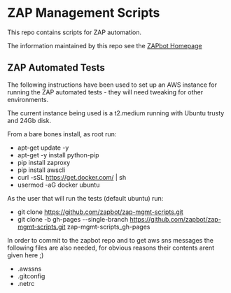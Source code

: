 # ZAP Management Scripts
This repo contains scripts for ZAP automation.

The information maintained by this repo see the [ZAPbot Homepage](http://zapbot.github.io/zap-mgmt-scripts/index.html)

## ZAP Automated Tests
The following instructions have been used to set up an AWS instance for running the ZAP automated tests - they will need tweaking for other environments.

The current instance being used is a t2.medium running with Ubuntu trusty and 24Gb disk.

From a bare bones install, as root run:
* apt-get update -y
* apt-get -y install python-pip
* pip install zaproxy
* pip install awscli
* curl -sSL https://get.docker.com/ | sh
* usermod -aG docker ubuntu

As the user that will run the tests (default ubuntu) run:
* git clone https://github.com/zapbot/zap-mgmt-scripts.git
* git clone -b gh-pages --single-branch https://github.com/zapbot/zap-mgmt-scripts.git zap-mgmt-scripts_gh-pages

In order to commit to the zapbot repo and to get aws sns messages the following files are also needed, for obvious reasons their contents arent given here ;)
* .awssns
* .gitconfig
* .netrc


